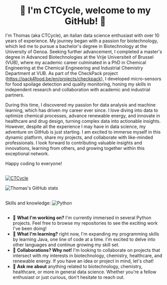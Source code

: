 <h1 align="center">👋 I'm CTCycle, welcome to my GitHub! 👋 </h1>

I'm Thomas (aka CTCycle), an italian data science enthusiast with over 10 years of experience. My journey began with a passion for biotechnology, which led me to pursue a bachelor's degree in Biotechnology at the University of Genoa. Seeking further advancement, I completed a master's degree in Advanced Biotechnologies at the Vrije Universiteit of Brussel (VUB), where my academic career culminated in a PhD in Chemical Engineering at the Chemical Engineering and Industrial Chemistry Department at VUB. As part of the CheckPack project (https://pack4food.be/en/projects/checkpack), I developed micro-sensors for food spoilage detection and quality monitoring, honing my skills in independent research and collaboration with academic and industrial partners.

During this time, I discovered my passion for data analysis and machine learning, which has driven my career ever since. I love diving into data to optimize chemical processes, advance renewable energy, and innovate in healthcare and drug design, turning complex data into actionable insights. However, despite all the experience I may have in data science, my adventure on GitHub is just starting. I am excited to immerse myself in this dynamic platform, share my projects, and collaborate with like-minded professionals. I look forward to contributing valuable insights and innovations, learning from others, and growing together within this exceptional network.

Happy coding to everyone!

##

<p align="left"> <a href="https://github.com/ryo-ma/github-profile-trophy"><img src="https://github-profile-trophy.vercel.app/?username=CTCycle" alt="CTCycle" /></a> </p>

 
![Thomas's GitHub stats](https://github-readme-stats.vercel.app/api?username=CTCycle&show_icons=true&theme=shadow_green)

##

Skills and knowledge:
![Python](https://img.shields.io/badge/python-3.10-blue)

##

- 🔭 **What I'm working on?** I'm currently immersed in several Python projects. Feel free to browse my repositories to see the exciting work I've been doing!
- 🌱 **What I'm learning?** right now, I'm expanding my programming skills by learning Java, one line of code at a time. I'm excited to delve into other languages and continue growing my skill set.
- 👯 **Collaborations? Why not!** I'm looking to collaborate on projects that intersect with my interests in biotechnology, chemistry, healthcare, and renewable energy. If you have an idea or project in mind, let's chat!
- 💬 **Ask me about** anything related to biotechnology, chemistry, healthcare, or more in general data science. Whether you're a fellow enthusiast or just curious, don't hesitate to reach out.
